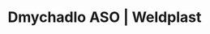 ---
Link: "file:/Users/vinayakpatel/Downloads/www.weldplast.cz/dmychadlo-aso169"
product_name: "Dmychadlo ASO230 V / 50 Hz, 13 500 l/min, 1,6 kPa"
product_id: "Obj. číslo:103.530"
title: "Dmychadlo ASO | Weldplast"
product_desc: "Středotlaké dmychadlo Leister ASO je obr v množství dodávaného vzduchu. Při 50 Hz je dodáno 13 500 l/min, při 60 Hz je to 15 900 l/min. Se správným příslušenstvím může zásobovat několik ohřívačů vzduchu Leister. Je vhodné pro odsávání svařovacích plynů a par, ventilaci akvárií a nádrží, dopravu granulovaných a sypkých materiálů, vakuum pro sítotiskové stroje a odsávací stoly.Velmi výkonnéBezuhlíkový motor pro nepřetržitý provozMůže být namontováno vodorovně nebo svisleMůže zásobovat několik ohřívačů vzduchu"
product_specs: "Značka konformity, Třída ochrany I, Třída ochrany (IEC 60529)IP 54, NapětíV~230, PříkonW550, FrekvenceHz50 / 60, Průtok vzduchul/min13 500, Statický tlakPa1600, Úroveň hlučnosti LpAdB70, Rozměry (D x Š x V)mm400 x 357 x 368, Hmotnostkg15, Výstupní otvor (vnější ø)ø mm90, Vstupní otvor (vnější)ø mm134, Max. teplota prostředí°C60, Max. vstupní teplota vzduchu°C200"
product_downloads: "ASO - produktový list																								stáhnout																								, ASO, SILENCE, RBR - manuál CZ_SK																								stáhnout																								, TECHNOLOGIE HORKÉHO VZDUCHU - katalog																								stáhnout																								"
href: "https://www.weldplast.cz/files/aso-produktovy-list.pdf, https://www.weldplast.cz/files/aso-produktovy-list.pdf, https://www.weldplast.cz/files/aso-silence-rbr-cz-sk.pdf, https://www.weldplast.cz/files/aso-silence-rbr-cz-sk.pdf, https://www.weldplast.cz/files/katalog-ph-web.pdf, https://www.weldplast.cz/files/katalog-ph-web.pdf"
accessories: "Filtr sání, nerez (ASO)Adaptér, 1x vstup ø 90 mm, 2x výstup ø 60 mmHadice vzduchová, ø 90 mm, PVCSpona hadice, ø 90 mmFrekvenční měnič M 100-012230 V / do 750 W (ROBUST,SILENCE,ASO), Dmychadlo RBRrecirkulace 350°C s přírubami 18 000 l/minDmychadlo AIRPACK400 V / 50 Hz, 3500 l / min, 29 kPaDmychadlo ASO3 x 400 V / 50Hz, 13 500 l/min, 1,6 kPaDmychadlo SILENCE230 V / 50 Hz, 4700 l / min, 1 kPaDmychadlo SILENCE3 x 400 V / 50 Hz, 4700 l/ min, 1kPaDmychadlo ROBUST230 V / 50 Hz, 1200 l/min, 8 kPa, s kabelem 3 m a eurozástrčkouDmychadlo ROBUST3 x 400 V / 50 Hz, 1200 l/min, 8 kPa"
similar_products: "Dmychadlo RBRrecirkulace 350°C s přírubami 18 000 l/minDmychadlo AIRPACK400 V / 50 Hz, 3500 l / min, 29 kPaDmychadlo ASO3 x 400 V / 50Hz, 13 500 l/min, 1,6 kPaDmychadlo SILENCE230 V / 50 Hz, 4700 l / min, 1 kPaDmychadlo SILENCE3 x 400 V / 50 Hz, 4700 l/ min, 1kPaDmychadlo ROBUST230 V / 50 Hz, 1200 l/min, 8 kPa, s kabelem 3 m a eurozástrčkouDmychadlo ROBUST3 x 400 V / 50 Hz, 1200 l/min, 8 kPa"
---